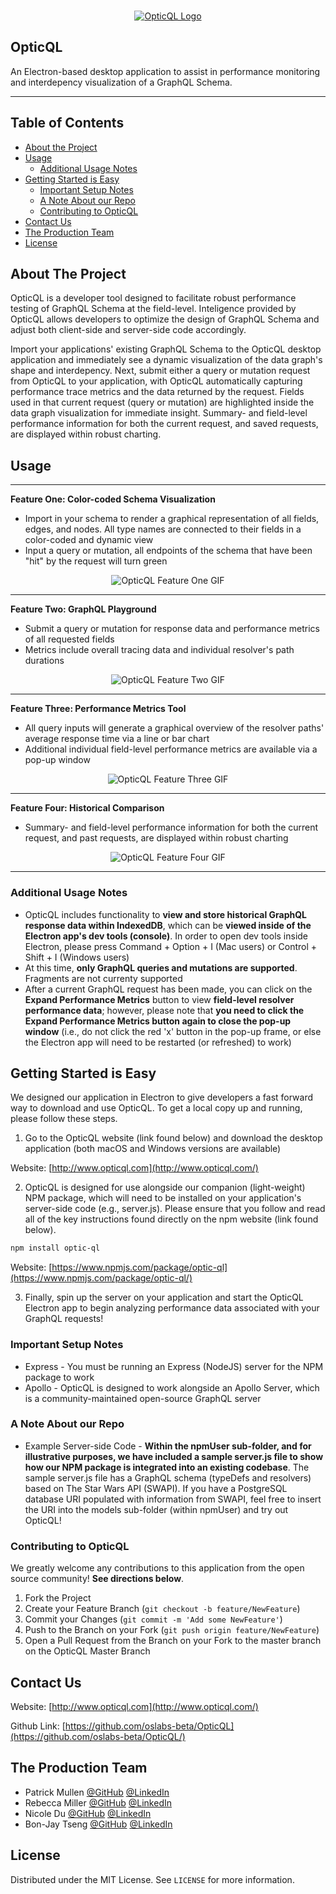 <!-- PROJECT SHIELDS -->
<!--
*** I'm using markdown "reference style" links for readability.
*** Reference links are enclosed in brackets [ ] instead of parentheses ( ).
*** See the bottom of this document for the declaration of the reference variables
*** for contributors-url, forks-url, etc. This is an optional, concise syntax you may use.
*** https://www.markdownguide.org/basic-syntax/#reference-style-links
-->
<!-- PROJECT LOGO -->
<br />
<p align="center">
  <a href="https://github.com/oslabs-beta/OpticQL/">
    <img src="./production/client/logo2.png" alt="OpticQL Logo">
  </a>

## OpticQL
An Electron-based desktop application to assist in performance monitoring and interdepency visualization of a GraphQL Schema.

__________


<!-- TABLE OF CONTENTS -->
## Table of Contents

* [About the Project](#about-the-project)
* [Usage](#usage)
  * [Additional Usage Notes](#additional-usage-notes)
* [Getting Started is Easy](#getting-started-is-easy)
  * [Important Setup Notes](#important-setup-notes)
  * [A Note About our Repo](#a-note-about-our-repo)
  * [Contributing to OpticQL](#contributing-to-opticql)
* [Contact Us](#contact-us)
* [The Production Team](#the-production-team)
* [License](#license)



<!-- ABOUT THE PROJECT -->
## About The Project

OpticQL is a developer tool designed to facilitate robust performance testing of GraphQL Schema at the field-level. Inteligence provided by OpticQL allows developers to optimize the design of GraphQL Schema and adjust both client-side and server-side code accordingly.

Import your applications' existing GraphQL Schema to the OpticQL desktop application and immediately see a dynamic visualization of the data graph's shape and interdepency. Next, submit either a query or mutation request from OpticQL to your application, with OpticQL automatically capturing performance trace metrics and the data returned by the request. Fields used in that current request (query or mutation) are highlighted inside the data graph visualization for immediate insight. Summary- and field-level performance information for both the current request, and saved requests, are displayed within robust charting.

<!-- USAGE EXAMPLES -->
## Usage

_______


**Feature One: Color-coded Schema Visualization** 

* Import in your schema to render a graphical representation of all fields, edges, and nodes. All type names are connected to their fields in a color-coded and dynamic view
* Input a query or mutation, all endpoints of the schema that have been "hit" by the request will turn green

<p align="center">
  <img src="./readme_gifs/feature_one.gif" alt="OpticQL Feature One GIF">
</p>

_______


**Feature Two: GraphQL Playground**

* Submit a query or mutation for response data and performance metrics of all requested fields
* Metrics include overall tracing data and individual resolver's path durations

<p align="center">
  <img src="./readme_gifs/feature_two.gif" alt="OpticQL Feature Two GIF">
</p>

________


**Feature Three: Performance Metrics Tool**

* All query inputs will generate a graphical overview of the resolver paths' average response time via a line or bar chart
* Additional individual field-level performance metrics are available via a pop-up window

<p align="center">
  <img src="./readme_gifs/feature_three.gif" alt="OpticQL Feature Three GIF">
</p>

_______

**Feature Four: Historical Comparison**

* Summary- and field-level performance information for both the current request, and past requests, are displayed within robust charting

<p align="center">
  <img src="./readme_gifs/feature_four.gif" alt="OpticQL Feature Four GIF">
</p>

_______


### Additional Usage Notes

* OpticQL includes functionality to **view and store historical GraphQL response data within IndexedDB**, which can be **viewed inside of the Electron app's dev tools (console)**. In order to open dev tools inside Electron, please press Command + Option + I (Mac users) or Control + Shift + I (Windows users)
* At this time, **only GraphQL queries and mutations are supported**. Fragments are not currenty supported
* After a current GraphQL request has been made, you can click on the **Expand Performance Metrics** button to view **field-level resolver performance data**; however, please note that **you need to click the Expand Performance Metrics button again to close the pop-up window** (i.e., do not click the red 'x' button in the pop-up frame, or else the Electron app will need to be restarted (or refreshed) to work) 

<!-- GETTING STARTED -->
## Getting Started is Easy

We designed our application in Electron to give developers a fast forward way to download and use OpticQL. To get a local copy up and running, please follow these steps.

1. Go to the OpticQL website (link found below) and download the desktop application (both macOS and Windows versions are available)

Website: [http://www.opticql.com](http://www.opticql.com/)

2. OpticQL is designed for use alongside our companion (light-weight) NPM package, which will need to be installed on your application's server-side code (e.g., server.js). Please ensure that you follow and read all of the key instructions found directly on the npm website (link found below). 
```sh
npm install optic-ql
```

Website: [https://www.npmjs.com/package/optic-ql](https://www.npmjs.com/package/optic-ql/)

3. Finally, spin up the server on your application and start the OpticQL Electron app to begin analyzing performance data associated with your GraphQL requests!

### Important Setup Notes

* Express - You must be running an Express (NodeJS) server for the NPM package to work
* Apollo - OpticQL is designed to work alongside an Apollo Server, which is a community-maintained open-source GraphQL server

### A Note About our Repo

* Example Server-side Code - **Within the npmUser sub-folder, and for illustrative purposes, we have included a sample server.js file to show how our NPM package is integrated into an existing codebase**. The sample server.js file has a GraphQL schema (typeDefs and resolvers) based on The Star Wars API (SWAPI). If you have a PostgreSQL database URI populated with information from SWAPI, feel free to insert the URI into the models sub-folder (within npmUser) and try out OpticQL!

<!-- CONTRIBUTING -->
### Contributing to OpticQL

We greatly welcome any contributions to this application from the open source community! **See directions below**.

1. Fork the Project
2. Create your Feature Branch (`git checkout -b feature/NewFeature`)
3. Commit your Changes (`git commit -m 'Add some NewFeature'`)
4. Push to the Branch on your Fork (`git push origin feature/NewFeature`)
5. Open a Pull Request from the Branch on your Fork to the master branch on the OpticQL Master Branch


<!-- CONTACT -->
## Contact Us

Website: [http://www.opticql.com](http://www.opticql.com/)

Github Link: [https://github.com/oslabs-beta/OpticQL](https://github.com/oslabs-beta/OpticQL/)

<!--- Authors --->
## The Production Team

* Patrick Mullen [@GitHub](https://github.com/patrick934) [@LinkedIn](https://www.linkedin.com/in/patrick-mullen-834a4255/)
* Rebecca Miller [@GitHub](https://github.com/millerreb) [@LinkedIn](https://www.linkedin.com/in/rebecca-miller-18466552/)
* Nicole Du [@GitHub](https://github.com/Nikkkidew) [@LinkedIn](https://www.linkedin.com/in/nicole-du-05299472/)
* Bon-Jay Tseng [@GitHub](https://github.com/bj-tseng) [@LinkedIn](https://www.linkedin.com/in/bon-jay-tseng/)

<!-- LICENSE -->
## License

Distributed under the MIT License. See `LICENSE` for more information.
